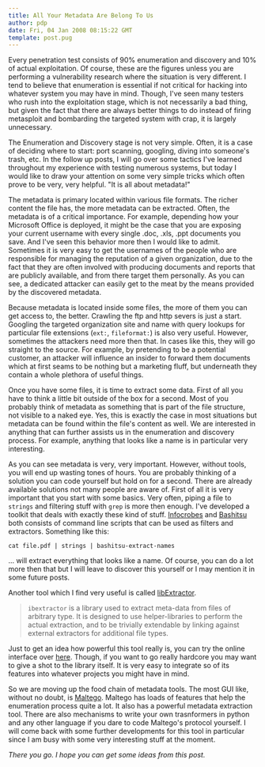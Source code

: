 ```yaml
---
title: All Your Metadata Are Belong To Us
author: pdp
date: Fri, 04 Jan 2008 08:15:22 GMT
template: post.pug
---
```


Every penetration test consists of 90% enumeration and discovery and 10% of actual exploitation. Of course, these are the figures unless you are performing a vulnerability research where the situation is very different. I tend to believe that enumeration is essential if not critical for hacking into whatever system you may have in mind. Though, I've seen many testers who rush into the exploitation stage, which is not necessarily a bad thing, but given the fact that there are always better things to do instead of firing metasploit and bombarding the targeted system with crap, it is largely unnecessary.

The Enumeration and Discovery stage is not very simple. Often, it is a case of deciding where to start: port scanning, googling, diving into someone's trash, etc. In the follow up posts, I will go over some tactics I've learned throughout my experience with testing numerous systems, but today I would like to draw your attention on some very simple tricks which often prove to be very, very helpful. "It is all about metadata!"

The metadata is primary located within various file formats. The richer content the file has, the more metadata can be extracted. Often, the metadata is of a critical importance. For example, depending how your Microsoft Office is deployed, it might be the case that you are exposing your current username with every single .doc, .xls, .ppt documents you save. And I've seen this behavior more then I would like to admit. Sometimes it is very easy to get the usernames of the people who are responsible for managing the reputation of a given organization, due to the fact that they are often involved with producing documents and reports that are publicly available, and from there target them personally. As you can see, a dedicated attacker can easily get to the meat by the means provided by the discovered metadata.

Because metadata is located inside some files, the more of them you can get access to, the better. Crawling the ftp and http severs is just a start. Googling the targeted organization site and name with query lookups for particular file extensions (`ext:`, `fileformat:`) is also very useful. However, sometimes the attackers need more then that. In cases like this, they will go straight to the source. For example, by pretending to be a potential customer, an attacker will influence an insider to forward them documents which at first seams to be nothing but a marketing fluff, but underneath they contain a whole plethora of useful things.

Once you have some files, it is time to extract some data. First of all you have to think a little bit outside of the box for a second. Most of you probably think of metadata as something that is part of the file structure, not visible to a naked eye. Yes, this is exactly the case in most situations but metadata can be found within the file's content as well. We are interested in anything that can further assists us in the enumeration and discovery process. For example, anything that looks like a name is in particular very interesting.

As you can see metadata is very, very important. However, without tools, you will end up wasting tones of hours. You are probably thinking of a solution you can code yourself but hold on for a second. There are already available solutions not many people are aware of. First of all it is very important that you start with some basics. Very often, piping a file to `strings` and filtering stuff with `grep` is more then enough. I've developed a toolkit that deals with exactly these kind of stuff. [Infocrobes](/blog/infocrobes/) and [Bashitsu](http://code.google.com/p/bashitsu/) both consists of command line scripts that can be used as filters and extractors. Something like this:

	cat file.pdf | strings | bashitsu-extract-names

... will extract everything that looks like a name. Of course, you can do a lot more then that but I will leave to discover this yourself or I may mention it in some future posts.

Another tool which I find very useful is called [libExtractor](http://gnunet.org/libextractor/).

> `ibextractor` is a library used to extract meta-data from files of arbitrary type. It is designed to use helper-libraries to perform the actual extraction, and to be trivially extendable by linking against external extractors for additional file types.

Just to get an idea how powerful this tool really is, you can try the online interface over [here](http://gnunet.org/libextractor/demo.php3?xlang=English). Though, if you want to go really hardcore you may want to give a shot to the library itself. It is very easy to integrate so of its features into whatever projects you might have in mind.

So we are moving up the food chain of metadata tools. The most GUI like, without no doubt, is [Maltego](http://www.paterva.com/web2/Maltego/maltego.html). Maltego has loads of features that help the enumeration process quite a lot. It also has a powerful metadata extraction tool. There are also mechanisms to write your own trasnformers in python and any other language if you dare to code Maltego's protocol yourself. I will come back with some further developments for this tool in particular since I am busy with some very interesting stuff at the moment.

_There you go. I hope you can get some ideas from this post._
